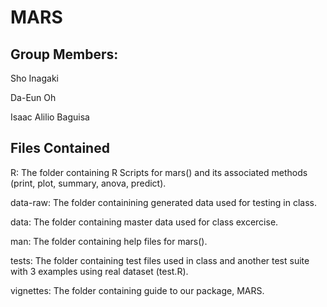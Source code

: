 # MARS

## Group Members:
Sho Inagaki

Da-Eun Oh

Isaac Alilio Baguisa

## Files Contained
R: The folder containing R Scripts for mars() and its associated methods (print, plot, summary, anova, predict).

data-raw: The folder containining generated data used for testing in class.

data: The folder containing master data used for class excercise.

man: The folder containing help files for mars(). 

tests: The folder containing test files used in class and another test suite with 3 examples using real dataset (test.R).

vignettes: The folder containing guide to our package, MARS.
